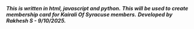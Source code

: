 ***This is written in html, javascript and python.***
***This will be used to create membership card for Kairali Of Syracuse members.***
***Developed by Rakhesh S - 9/10/2025.***
